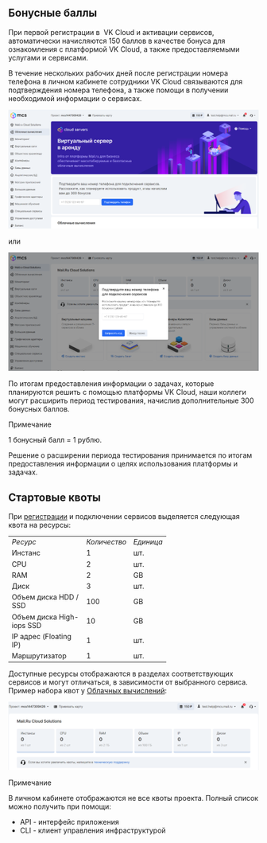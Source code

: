 ## Бонусные баллы

При первой регистрации в  VK Cloud и активации сервисов, автоматически начисляются 150 баллов в качестве бонуса для ознакомления с платформой VK Cloud, а также предоставляемыми услугами и сервисами.

В течение нескольких рабочих дней после регистрации номера телефона в личном кабинете сотрудники VK Cloud связываются для подтверждения номера телефона, а также помощи в получении необходимой информации о сервисах.

![](./assets/1595463285176-1595463285176.png)

или

![](./assets/1595463303903-1595463303903.png)

По итогам предоставления информации о задачах, которые планируются решить с помощью платформы VK Cloud, наши коллеги могут расширить период тестирования, начислив дополнительные 300 бонусных баллов.

Примечание

1 бонусный балл = 1 рублю.

Решение о расширении периода тестирования принимается по итогам предоставления информации о целях использования платформы и задачах.

## Стартовые квоты

При [регистрации](https://mcs.mail.ru/app/signup/) и подключении сервисов выделяется следующая квота на ресурсы:

<table style="width: 63%; margin-right: calc(37%);"><tbody><tr><td style="width: 58.2372%;"><em>Ресурс</em></td><td style="width: 22.532%;"><em>Количество</em></td><td style="width: 19.0705%;"><em>Единица</em></td></tr><tr><td style="width: 58.2372%;">Инстанс</td><td style="width: 22.532%;">1</td><td style="width: 19.0705%;">шт.</td></tr><tr><td style="width: 58.2372%;">CPU</td><td style="width: 22.532%;">2</td><td style="width: 19.0705%;">шт.</td></tr><tr><td style="width: 58.2372%;">RAM</td><td style="width: 22.532%;">2</td><td style="width: 19.0705%;">GB</td></tr><tr><td style="width: 58.2372%;">Диск</td><td style="width: 22.532%;">3</td><td style="width: 19.0705%;">шт.</td></tr><tr><td style="width: 58.2372%;">Объем диска HDD / SSD</td><td style="width: 22.532%;">100</td><td style="width: 19.0705%;">GB</td></tr><tr><td style="width: 58.2372%;">Объем диска High-iops SSD</td><td style="width: 22.532%;">10</td><td style="width: 19.0705%;">GB</td></tr><tr><td style="width: 58.2372%;">IP адрес (Floating IP)</td><td style="width: 22.532%;">1</td><td style="width: 19.0705%;">шт.</td></tr><tr><td style="width: 58.2372%;">Маршрутизатор</td><td style="width: 22.532%;">1</td><td style="width: 19.0705%;">шт.</td></tr></tbody></table>

Доступные ресурсы отображаются в разделах соответствующих сервисов и могут отличаться, в зависимости от выбранного сервиса. Пример набора квот у [Облачных вычислений](https://mcs.mail.ru/app/services/infra/servers/):

![](./assets/1595462905683-1595462905683.png)

Примечание

В личном кабинете отображаются не все квоты проекта. Полный список можно получить при помощи:

- API - интерфейс приложения
- CLI - клиент управления инфраструктурой
